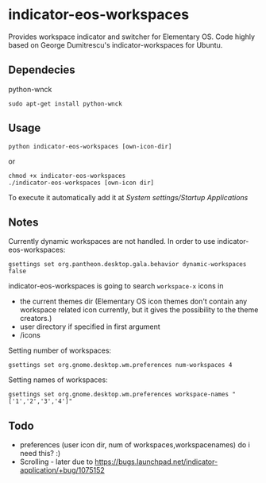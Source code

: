 indicator-eos-workspaces
========================

Provides workspace indicator and switcher for Elementary OS. 
Code highly based on George Dumitrescu's indicator-workspaces for Ubuntu.

Dependecies
------------

python-wnck

    sudo apt-get install python-wnck

Usage
------------

    python indicator-eos-workspaces [own-icon-dir]

or

    chmod +x indicator-eos-workspaces
    ./indicator-eos-workspaces [own-icon dir]

To execute it automatically add it at _System settings/Startup Applications_


Notes
------------
Currently dynamic workspaces are not handled. In order to use indicator-eos-workspaces:
 
    gsettings set org.pantheon.desktop.gala.behavior dynamic-workspaces false

indicator-eos-workspaces is going to search `workspace-x` icons in

- the current themes dir 
(Elementary OS icon themes don't contain any workspace related icon currently, but it gives the possibility to the theme creators.)
- user directory if specified in first argument
- <path to indicator-eos-workspaces>/icons

Setting number of workspaces:

    gsettings set org.gnome.desktop.wm.preferences num-workspaces 4
    
Setting names of workspaces:

    gsettings set org.gnome.desktop.wm.preferences workspace-names "['1','2','3','4']"

Todo
------------
- preferences (user icon dir, num of workspaces,workspacenames) do i need this? :)
- Scrolling - later due to https://bugs.launchpad.net/indicator-application/+bug/1075152

